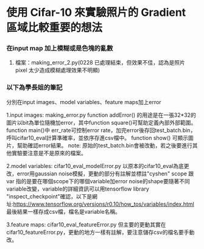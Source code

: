 使用 Cifar-10 來實驗照片的 Gradient 區域比較重要的想法
===
### 在input map 加上模糊或是色塊的亂數
1. 檔案：making_error_2.py(0228 已處理結束，但效果不佳，認為是照片 pixel 太少造成模糊處理效果不明顯)


### 以下為學長姐的筆記
分別在input images、model variables、feature maps加上error

1.input images:  making_error.py
function addError() 的用途是在一張32*32的圖片以bit為單位隨機加error，其中function square()可幫助定義內部外部範圍。
function main()中 err_rate可控制error rate，加完error後存回test_batch.bin，呼叫cifar10_eval計算準確率，並依序存進csv檔中。
function show() 可顯示圖片，幫助確認error結果。
note: 原始的test_batch.bin會被改動，若之後要進行其他實驗要注意是不是原來的檔案。

2.model variables: cifar10_eval_modelError.py
以原本的cifar10_eval為底更改，error用gaussian noise模擬，更動的部分有註解並標註"cyshen"
scope 跟 var 指的是要在哪個scope下的哪個variable加error
noise的shape要隨著不同variable改變，variable的詳細資訊可以用tensorflow library "inspect_checkpoint"確認，以下是網址:https://www.tensorflow.org/versions/r0.10/how_tos/variables/index.html
最後結果一樣存成csv檔，檔名是variable名稱。

3.feature maps: cifar10_eval_featureError.py
但主要的更動其實在cifar10_featureError.py，更動的地方一樣有註解，要注意儲存csv的檔名要手動改。
